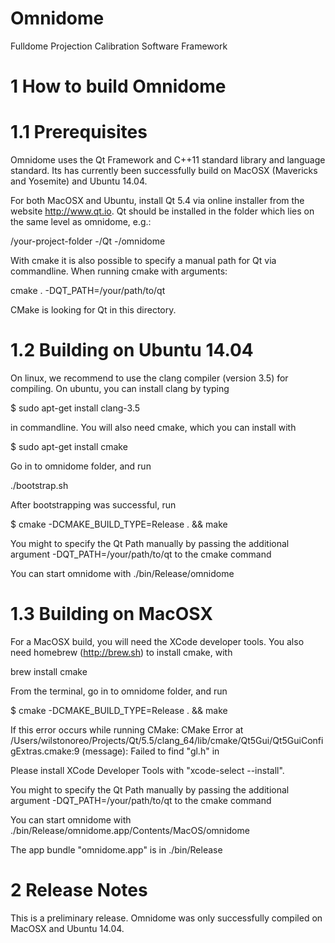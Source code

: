 Omnidome
========

Fulldome Projection Calibration Software Framework


1 How to build Omnidome
=======================

1.1 Prerequisites
=================

Omnidome uses the Qt Framework and C++11 standard library and language standard.
Its has currently been successfully build on MacOSX (Mavericks and Yosemite) and Ubuntu 14.04.

For both MacOSX and Ubuntu, install Qt 5.4 via online installer from the website http://www.qt.io.
Qt should be installed in the folder which lies on the same level as omnidome, e.g.:

/your-project-folder
 -/Qt
 -/omnidome

With cmake it is also possible to specify a manual path for Qt via commandline.
When running cmake with arguments:

cmake . -DQT_PATH=/your/path/to/qt

CMake is looking for Qt in this directory.


1.2 Building on Ubuntu 14.04
============================

On linux, we recommend to use the clang compiler (version 3.5) for compiling.
On ubuntu, you can install clang by typing 

$ sudo apt-get install clang-3.5 

in commandline. 
You will also need cmake, which you can install with

$ sudo apt-get install cmake

Go in to omnidome folder, and run 

./bootstrap.sh

After bootstrapping was successful, run 

$ cmake -DCMAKE_BUILD_TYPE=Release .  && make

You might to specify the Qt Path manually by passing the additional argument 
-DQT_PATH=/your/path/to/qt to the cmake command

You can start omnidome with
./bin/Release/omnidome


1.3 Building on MacOSX
======================

For a MacOSX build, you will need the XCode developer tools.
You also need homebrew (http://brew.sh) to install cmake, with

brew install cmake

From the terminal, go in to omnidome folder, and run 

$ cmake -DCMAKE_BUILD_TYPE=Release . && make

If this error occurs while running CMake:
CMake Error at /Users/wilstonoreo/Projects/Qt/5.5/clang_64/lib/cmake/Qt5Gui/Qt5GuiConfigExtras.cmake:9 (message):
  Failed to find "gl.h" in

Please install XCode Developer Tools with "xcode-select --install".


You might to specify the Qt Path manually by passing the additional argument 
-DQT_PATH=/your/path/to/qt to the cmake command

You can start omnidome with
./bin/Release/omnidome.app/Contents/MacOS/omnidome

The app bundle "omnidome.app" is in ./bin/Release


2 Release Notes
===============

This is a preliminary release.
Omnidome was only successfully compiled on MacOSX and Ubuntu 14.04.

